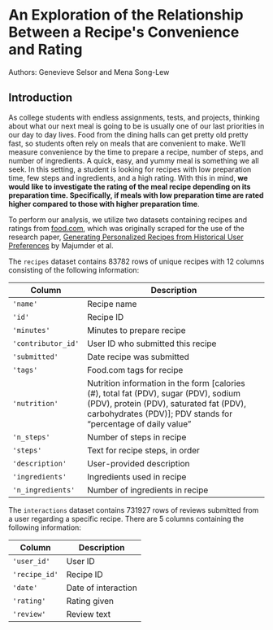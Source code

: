 # An Exploration of the Relationship Between a Recipe's Convenience and Rating
Authors: Genevieve Selsor and Mena Song-Lew

## Introduction

As college students with endless assignments, tests, and projects, thinking about what our next meal is going to be is usually one of our last priorities in our day to day lives. Food from the dining halls can get pretty old pretty fast, so students often rely on meals that are convenient to make. We’ll measure convenience by the time to prepare a recipe, number of steps, and number of ingredients. A quick, easy, and yummy meal is something we all seek. In this setting, a student is looking for recipes with low preparation time, few steps and ingredients, and a high rating. With this in mind, **we would like to investigate the rating of the meal recipe depending on its preparation time. Specifically, if meals with low preparation time are rated higher compared to those with higher preparation time**.


To perform our analysis, we utilize two datasets containing recipes and ratings from [food.com](https://www.food.com/), which was originally scraped for the use of the research paper, [Generating Personalized Recipes from Historical User Preferences](https://cseweb.ucsd.edu/~jmcauley/pdfs/emnlp19c.pdf) by Majumder et al.

The `recipes` dataset contains 83782 rows of unique recipes with 12 columns consisting of the following information:

| Column |	Description |
| ------ | -------|
| `'name'` |	Recipe name |
| `'id'` |  Recipe ID |
| `'minutes'` |	Minutes to prepare recipe |
| `'contributor_id'` |	User ID who submitted this recipe |
| `'submitted'` |	Date recipe was submitted |
| `'tags'` |	Food.com tags for recipe |
| `'nutrition'` |	Nutrition information in the form [calories (#), total fat (PDV), sugar (PDV), sodium (PDV), protein (PDV), saturated fat (PDV), carbohydrates (PDV)]; PDV stands for “percentage of daily value” |
| `'n_steps'` |	Number of steps in recipe |
| `'steps'` |	Text for recipe steps, in order |
| `'description'` |	User-provided description |
| `'ingredients'` | Ingredients used in recipe |	
| `'n_ingredients'` | Number of ingredients in recipe |

The `interactions` dataset contains 731927 rows of reviews submitted from a user regarding a specific recipe. There are 5 columns containing the following information:

| Column |	Description |
| ------ | ------|
| `'user_id'` |	User ID |
| `'recipe_id'` |	Recipe ID |
| `'date'` |	Date of interaction |
| `'rating'` |	Rating given |
| `'review'` |	Review text |